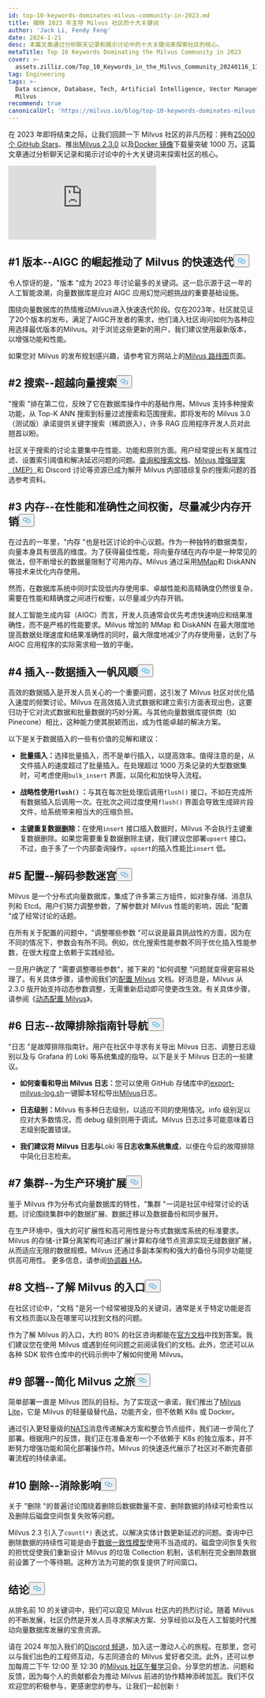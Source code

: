 ```yaml
---
id: top-10-keywords-dominates-milvus-community-in-2023.md
title: 揭晓 2023 年主导 Milvus 社区的十大关键词
author: 'Jack Li, Fendy Feng'
date: 2024-1-21
desc: 本篇文章通过分析聊天记录和揭示讨论中的十大关键词来探索社区的核心。
metaTitle: Top 10 Keywords Dominating the Milvus Community in 2023
cover: >-
  assets.zilliz.com/Top_10_Keywords_in_the_Milvus_Community_20240116_111204_1_f65b17a8ea.png
tag: Engineering
tags: >-
  Data science, Database, Tech, Artificial Intelligence, Vector Management,
  Milvus
recommend: true
canonicalUrl: 'https://milvus.io/blog/top-10-keywords-dominates-milvus-community-in-2023.md'
---
```

<p>在 2023 年即将结束之际，让我们回顾一下 Milvus 社区的非凡历程：拥有<a href="https://github.com/milvus-io/milvus">25000 个 GitHub Stars</a>、推出<a href="https://milvus.io/blog/unveiling-milvus-2-3-milestone-release-offering-support-for-gpu-arm64-cdc-and-other-features.md">Milvus 2.3.0</a> 以及<a href="https://hub.docker.com/r/milvusdb/milvus">Docker 镜像</a>下载量突破 1000 万。这篇文章通过分析聊天记录和揭示讨论中的十大关键词来探索社区的核心。</p>
<iframe class="video-player" src="https://www.youtube.com/embed/o5uMdNLioQ0?list=PLPg7_faNDlT5Fb8WN8r1PzzQTNzdechnS" title="Mastering Milvus: Turbocharge Your Vector Database with Optimization Secrets!" frameborder="0" allow="accelerometer; autoplay; clipboard-write; encrypted-media; gyroscope; picture-in-picture; web-share" allowfullscreen></iframe>
<h2 id="1-Version--The-rise-of-AIGC-drives-rapid-Milvus-iteration" class="common-anchor-header">#1 版本--AIGC 的崛起推动了 Milvus 的快速迭代<button data-href="#1-Version--The-rise-of-AIGC-drives-rapid-Milvus-iteration" class="anchor-icon" translate="no">
      <svg translate="no"
        aria-hidden="true"
        focusable="false"
        height="20"
        version="1.1"
        viewBox="0 0 16 16"
        width="16"
      >
        <path
          fill="#0092E4"
          fill-rule="evenodd"
          d="M4 9h1v1H4c-1.5 0-3-1.69-3-3.5S2.55 3 4 3h4c1.45 0 3 1.69 3 3.5 0 1.41-.91 2.72-2 3.25V8.59c.58-.45 1-1.27 1-2.09C10 5.22 8.98 4 8 4H4c-.98 0-2 1.22-2 2.5S3 9 4 9zm9-3h-1v1h1c1 0 2 1.22 2 2.5S13.98 12 13 12H9c-.98 0-2-1.22-2-2.5 0-.83.42-1.64 1-2.09V6.25c-1.09.53-2 1.84-2 3.25C6 11.31 7.55 13 9 13h4c1.45 0 3-1.69 3-3.5S14.5 6 13 6z"
        ></path>
      </svg>
    </button></h2><p>令人惊讶的是，"版本 "成为 2023 年讨论最多的关键词。这一启示源于这一年的人工智能浪潮，向量数据库是应对 AIGC 应用幻觉问题挑战的重要基础设施。</p>
<p>围绕向量数据库的热情推动Milvus进入快速迭代阶段。仅在2023年，社区就见证了20个版本的发布，满足了AIGC开发者的需求，他们涌入社区询问如何为各种应用选择最优版本的Milvus。对于浏览这些更新的用户，我们建议使用最新版本，以增强功能和性能。</p>
<p>如果您对 Milvus 的发布规划感兴趣，请参考官方网站上的<a href="https://wiki.lfaidata.foundation/display/MIL/Milvus+Long+Term+Roadmap+and+Time+schedule">Milvus 路线图</a>页面。</p>
<h2 id="2-Search--beyond-Vector-Search" class="common-anchor-header">#2 搜索--超越向量搜索<button data-href="#2-Search--beyond-Vector-Search" class="anchor-icon" translate="no">
      <svg translate="no"
        aria-hidden="true"
        focusable="false"
        height="20"
        version="1.1"
        viewBox="0 0 16 16"
        width="16"
      >
        <path
          fill="#0092E4"
          fill-rule="evenodd"
          d="M4 9h1v1H4c-1.5 0-3-1.69-3-3.5S2.55 3 4 3h4c1.45 0 3 1.69 3 3.5 0 1.41-.91 2.72-2 3.25V8.59c.58-.45 1-1.27 1-2.09C10 5.22 8.98 4 8 4H4c-.98 0-2 1.22-2 2.5S3 9 4 9zm9-3h-1v1h1c1 0 2 1.22 2 2.5S13.98 12 13 12H9c-.98 0-2-1.22-2-2.5 0-.83.42-1.64 1-2.09V6.25c-1.09.53-2 1.84-2 3.25C6 11.31 7.55 13 9 13h4c1.45 0 3-1.69 3-3.5S14.5 6 13 6z"
        ></path>
      </svg>
    </button></h2><p>"搜索 "排在第二位，反映了它在数据库操作中的基础作用。Milvus 支持多种搜索功能，从 Top-K ANN 搜索到标量过滤搜索和范围搜索。即将发布的 Milvus 3.0（测试版）承诺提供关键字搜索（稀疏嵌入），许多 RAG 应用程序开发人员对此翘首以盼。</p>
<p>社区关于搜索的讨论主要集中在性能、功能和原则方面。用户经常提出有关属性过滤、设置索引阈值和解决延迟问题的问题。<a href="https://milvus.io/docs/v2.0.x/search.md">查询和搜索文档</a>、<a href="https://wiki.lfaidata.foundation/pages/viewpage.action?pageId=43287103">Milvus 增强提案（MEP）</a>和 Discord 讨论等资源已成为解开 Milvus 内部错综复杂的搜索问题的首选参考资料。</p>
<h2 id="3-Memory--trade-offs-between-performance-and-accuracy-for-minimized-memory-overhead" class="common-anchor-header">#3 内存--在性能和准确性之间权衡，尽量减少内存开销<button data-href="#3-Memory--trade-offs-between-performance-and-accuracy-for-minimized-memory-overhead" class="anchor-icon" translate="no">
      <svg translate="no"
        aria-hidden="true"
        focusable="false"
        height="20"
        version="1.1"
        viewBox="0 0 16 16"
        width="16"
      >
        <path
          fill="#0092E4"
          fill-rule="evenodd"
          d="M4 9h1v1H4c-1.5 0-3-1.69-3-3.5S2.55 3 4 3h4c1.45 0 3 1.69 3 3.5 0 1.41-.91 2.72-2 3.25V8.59c.58-.45 1-1.27 1-2.09C10 5.22 8.98 4 8 4H4c-.98 0-2 1.22-2 2.5S3 9 4 9zm9-3h-1v1h1c1 0 2 1.22 2 2.5S13.98 12 13 12H9c-.98 0-2-1.22-2-2.5 0-.83.42-1.64 1-2.09V6.25c-1.09.53-2 1.84-2 3.25C6 11.31 7.55 13 9 13h4c1.45 0 3-1.69 3-3.5S14.5 6 13 6z"
        ></path>
      </svg>
    </button></h2><p>在过去的一年里，"内存 "也是社区讨论的中心议题。作为一种独特的数据类型，向量本身具有很高的维度。为了获得最佳性能，将向量存储在内存中是一种常见的做法，但不断增长的数据量限制了可用内存。Milvus 通过采用<a href="https://zilliz.com/blog/milvus-introduced-mmap-for-redefined-data-management-increased-storage-capability">MMap</a>和 DiskANN 等技术来优化内存使用。</p>
<p>然而，在数据库系统中同时实现低内存使用率、卓越性能和高精确度仍然很复杂，需要在性能和精确度之间进行权衡，以尽量减少内存开销。</p>
<p>就人工智能生成内容（AIGC）而言，开发人员通常会优先考虑快速响应和结果准确性，而不是严格的性能要求。Milvus 增加的 MMap 和 DiskANN 在最大限度地提高数据处理速度和结果准确性的同时，最大限度地减少了内存使用量，达到了与 AIGC 应用程序的实际需求相一致的平衡。</p>
<h2 id="4-Insert--smooth-sailing-through-data-insertion" class="common-anchor-header">#4 插入--数据插入一帆风顺<button data-href="#4-Insert--smooth-sailing-through-data-insertion" class="anchor-icon" translate="no">
      <svg translate="no"
        aria-hidden="true"
        focusable="false"
        height="20"
        version="1.1"
        viewBox="0 0 16 16"
        width="16"
      >
        <path
          fill="#0092E4"
          fill-rule="evenodd"
          d="M4 9h1v1H4c-1.5 0-3-1.69-3-3.5S2.55 3 4 3h4c1.45 0 3 1.69 3 3.5 0 1.41-.91 2.72-2 3.25V8.59c.58-.45 1-1.27 1-2.09C10 5.22 8.98 4 8 4H4c-.98 0-2 1.22-2 2.5S3 9 4 9zm9-3h-1v1h1c1 0 2 1.22 2 2.5S13.98 12 13 12H9c-.98 0-2-1.22-2-2.5 0-.83.42-1.64 1-2.09V6.25c-1.09.53-2 1.84-2 3.25C6 11.31 7.55 13 9 13h4c1.45 0 3-1.69 3-3.5S14.5 6 13 6z"
        ></path>
      </svg>
    </button></h2><p>高效的数据插入是开发人员关心的一个重要问题，这引发了 Milvus 社区对优化插入速度的频繁讨论。Milvus 在高效插入流式数据和建立索引方面表现出色，这要归功于它对流式数据和批量数据的巧妙分离。与其他向量数据库提供商（如 Pinecone）相比，这种能力使其脱颖而出，成为性能卓越的解决方案。</p>
<p>以下是关于数据插入的一些有价值的见解和建议：</p>
<ul>
<li><p><strong>批量插入：</strong>选择批量插入，而不是单行插入，以提高效率。值得注意的是，从文件插入的速度超过了批量插入。在处理超过 1000 万条记录的大型数据集时，可考虑使用<code translate="no">bulk_insert</code> 界面，以简化和加快导入流程。</p></li>
<li><p><strong>战略性使用<code translate="no">flush()</code> ：</strong>与其在每次批处理后调用<code translate="no">flush()</code> 接口，不如在完成所有数据插入后调用一次。在批次之间过度使用<code translate="no">flush()</code> 界面会导致生成碎片段文件，给系统带来相当大的压缩负担。</p></li>
<li><p><strong>主键重复数据删除：</strong>在使用<code translate="no">insert</code> 接口插入数据时，Milvus 不会执行主键重复数据删除。如果您需要重复数据删除主键，我们建议您部署<code translate="no">upsert</code> 接口。不过，由于多了一个内部查询操作，<code translate="no">upsert</code>的插入性能比<code translate="no">insert</code> 低。</p></li>
</ul>
<h2 id="5-Configuration--decoding-the-parameter-maze" class="common-anchor-header">#5 配置--解码参数迷宫<button data-href="#5-Configuration--decoding-the-parameter-maze" class="anchor-icon" translate="no">
      <svg translate="no"
        aria-hidden="true"
        focusable="false"
        height="20"
        version="1.1"
        viewBox="0 0 16 16"
        width="16"
      >
        <path
          fill="#0092E4"
          fill-rule="evenodd"
          d="M4 9h1v1H4c-1.5 0-3-1.69-3-3.5S2.55 3 4 3h4c1.45 0 3 1.69 3 3.5 0 1.41-.91 2.72-2 3.25V8.59c.58-.45 1-1.27 1-2.09C10 5.22 8.98 4 8 4H4c-.98 0-2 1.22-2 2.5S3 9 4 9zm9-3h-1v1h1c1 0 2 1.22 2 2.5S13.98 12 13 12H9c-.98 0-2-1.22-2-2.5 0-.83.42-1.64 1-2.09V6.25c-1.09.53-2 1.84-2 3.25C6 11.31 7.55 13 9 13h4c1.45 0 3-1.69 3-3.5S14.5 6 13 6z"
        ></path>
      </svg>
    </button></h2><p>Milvus 是一个分布式向量数据库，集成了许多第三方组件，如对象存储、消息队列和 Etcd。用户们努力调整参数，了解参数对 Milvus 性能的影响，因此 "配置 "成了经常讨论的话题。</p>
<p>在所有关于配置的问题中，"调整哪些参数 "可以说是最具挑战性的方面，因为在不同的情况下，参数会有所不同。例如，优化搜索性能参数不同于优化插入性能参数，在很大程度上依赖于实践经验。</p>
<p>一旦用户确定了 "需要调整哪些参数"，接下来的 "如何调整 "问题就变得更容易处理了。有关具体步骤，请参阅我们的<a href="https://milvus.io/docs/configure-helm.md">配置 Milvus</a> 文档。好消息是，Milvus 从 2.3.0 版开始支持动态参数调整，无需重新启动即可使更改生效。有关具体步骤，请参阅《<a href="https://milvus.io/docs/dynamic_config.md">动态配置 Milvus</a>》。</p>
<h2 id="6-Logs--navigating-the-troubleshooting-compass" class="common-anchor-header">#6 日志--故障排除指南针导航<button data-href="#6-Logs--navigating-the-troubleshooting-compass" class="anchor-icon" translate="no">
      <svg translate="no"
        aria-hidden="true"
        focusable="false"
        height="20"
        version="1.1"
        viewBox="0 0 16 16"
        width="16"
      >
        <path
          fill="#0092E4"
          fill-rule="evenodd"
          d="M4 9h1v1H4c-1.5 0-3-1.69-3-3.5S2.55 3 4 3h4c1.45 0 3 1.69 3 3.5 0 1.41-.91 2.72-2 3.25V8.59c.58-.45 1-1.27 1-2.09C10 5.22 8.98 4 8 4H4c-.98 0-2 1.22-2 2.5S3 9 4 9zm9-3h-1v1h1c1 0 2 1.22 2 2.5S13.98 12 13 12H9c-.98 0-2-1.22-2-2.5 0-.83.42-1.64 1-2.09V6.25c-1.09.53-2 1.84-2 3.25C6 11.31 7.55 13 9 13h4c1.45 0 3-1.69 3-3.5S14.5 6 13 6z"
        ></path>
      </svg>
    </button></h2><p>"日志 "是故障排除指南针。用户在社区中寻求有关导出 Milvus 日志、调整日志级别以及与 Grafana 的 Loki 等系统集成的指导。以下是关于 Milvus 日志的一些建议。</p>
<ul>
<li><p><strong>如何查看和导出 Milvus 日志：</strong>您可以使用 GitHub 存储库中的<a href="https://github.com/milvus-io/milvus/tree/master/deployments/export-log">export-milvus-log.sh</a>一键脚本轻松导出<a href="https://github.com/milvus-io/milvus/tree/master/deployments/export-log">Milvus</a>日志。</p></li>
<li><p><strong>日志级别：</strong>Milvus 有多种日志级别，以适应不同的使用情况。info 级别足以应对大多数情况，而 debug 级别则用于调试。Milvus 日志过多可能意味着日志级别配置错误。</p></li>
<li><p><strong>我们建议将 Milvus 日志与</strong>Loki 等<strong>日志收集系统集成</strong>，以便在今后的故障排除中简化日志检索。</p></li>
</ul>
<h2 id="7-Cluster--scaling-for-production-environments" class="common-anchor-header">#7 集群--为生产环境扩展<button data-href="#7-Cluster--scaling-for-production-environments" class="anchor-icon" translate="no">
      <svg translate="no"
        aria-hidden="true"
        focusable="false"
        height="20"
        version="1.1"
        viewBox="0 0 16 16"
        width="16"
      >
        <path
          fill="#0092E4"
          fill-rule="evenodd"
          d="M4 9h1v1H4c-1.5 0-3-1.69-3-3.5S2.55 3 4 3h4c1.45 0 3 1.69 3 3.5 0 1.41-.91 2.72-2 3.25V8.59c.58-.45 1-1.27 1-2.09C10 5.22 8.98 4 8 4H4c-.98 0-2 1.22-2 2.5S3 9 4 9zm9-3h-1v1h1c1 0 2 1.22 2 2.5S13.98 12 13 12H9c-.98 0-2-1.22-2-2.5 0-.83.42-1.64 1-2.09V6.25c-1.09.53-2 1.84-2 3.25C6 11.31 7.55 13 9 13h4c1.45 0 3-1.69 3-3.5S14.5 6 13 6z"
        ></path>
      </svg>
    </button></h2><p>鉴于 Milvus 作为分布式向量数据库的特性，"集群 "一词是社区中经常讨论的话题。讨论围绕集群中的数据扩展、数据迁移以及数据备份和同步展开。</p>
<p>在生产环境中，强大的可扩展性和高可用性是分布式数据库系统的标准要求。Milvus 的存储-计算分离架构可通过扩展计算和存储节点资源实现无缝数据扩展，从而适应无限的数据规模。Milvus 还通过多副本架构和强大的备份与同步功能提供高可用性。  更多信息，请参阅<a href="https://milvus.io/docs/coordinator_ha.md#Coordinator-HA">协调器 HA</a>。</p>
<h2 id="8-Documentation--the-gateway-to-understanding-Milvus" class="common-anchor-header">#8 文档--了解 Milvus 的入口<button data-href="#8-Documentation--the-gateway-to-understanding-Milvus" class="anchor-icon" translate="no">
      <svg translate="no"
        aria-hidden="true"
        focusable="false"
        height="20"
        version="1.1"
        viewBox="0 0 16 16"
        width="16"
      >
        <path
          fill="#0092E4"
          fill-rule="evenodd"
          d="M4 9h1v1H4c-1.5 0-3-1.69-3-3.5S2.55 3 4 3h4c1.45 0 3 1.69 3 3.5 0 1.41-.91 2.72-2 3.25V8.59c.58-.45 1-1.27 1-2.09C10 5.22 8.98 4 8 4H4c-.98 0-2 1.22-2 2.5S3 9 4 9zm9-3h-1v1h1c1 0 2 1.22 2 2.5S13.98 12 13 12H9c-.98 0-2-1.22-2-2.5 0-.83.42-1.64 1-2.09V6.25c-1.09.53-2 1.84-2 3.25C6 11.31 7.55 13 9 13h4c1.45 0 3-1.69 3-3.5S14.5 6 13 6z"
        ></path>
      </svg>
    </button></h2><p>在社区讨论中，"文档 "是另一个经常被提及的关键词，通常是关于特定功能是否有文档页面以及在哪里可以找到文档的问题。</p>
<p>作为了解 Milvus 的入口，大约 80% 的社区咨询都能在<a href="https://milvus.io/docs">官方文档</a>中找到答案。我们建议您在使用 Milvus 或遇到任何问题之前阅读我们的文档。此外，您还可以从各种 SDK 软件仓库中的代码示例中了解如何使用 Milvus。</p>
<h2 id="9-Deployment--simplifying-the-Milvus-journey" class="common-anchor-header">#9 部署--简化 Milvus 之旅<button data-href="#9-Deployment--simplifying-the-Milvus-journey" class="anchor-icon" translate="no">
      <svg translate="no"
        aria-hidden="true"
        focusable="false"
        height="20"
        version="1.1"
        viewBox="0 0 16 16"
        width="16"
      >
        <path
          fill="#0092E4"
          fill-rule="evenodd"
          d="M4 9h1v1H4c-1.5 0-3-1.69-3-3.5S2.55 3 4 3h4c1.45 0 3 1.69 3 3.5 0 1.41-.91 2.72-2 3.25V8.59c.58-.45 1-1.27 1-2.09C10 5.22 8.98 4 8 4H4c-.98 0-2 1.22-2 2.5S3 9 4 9zm9-3h-1v1h1c1 0 2 1.22 2 2.5S13.98 12 13 12H9c-.98 0-2-1.22-2-2.5 0-.83.42-1.64 1-2.09V6.25c-1.09.53-2 1.84-2 3.25C6 11.31 7.55 13 9 13h4c1.45 0 3-1.69 3-3.5S14.5 6 13 6z"
        ></path>
      </svg>
    </button></h2><p>简单部署一直是 Milvus 团队的目标。为了实现这一承诺，我们推出了<a href="https://milvus.io/docs/milvus_lite.md#Get-Started-with-Milvus-Lite">Milvus Lite</a>，它是 Milvus 的轻量级替代品，功能齐全，但不依赖 K8s 或 Docker。</p>
<p>通过引入更轻量级的<a href="https://zilliz.com/blog/optimizing-data-communication-milvus-embraces-nats-messaging">NATS</a>消息传递解决方案和整合节点组件，我们进一步简化了部署。根据用户的反馈，我们正在准备发布一个不依赖于 K8s 的独立版本，并不断努力增强功能和简化部署操作符。Milvus 的快速迭代展示了社区对不断完善部署流程的持续承诺。</p>
<h2 id="10-Deletion--unraveling-the-impact" class="common-anchor-header">#10 删除--消除影响<button data-href="#10-Deletion--unraveling-the-impact" class="anchor-icon" translate="no">
      <svg translate="no"
        aria-hidden="true"
        focusable="false"
        height="20"
        version="1.1"
        viewBox="0 0 16 16"
        width="16"
      >
        <path
          fill="#0092E4"
          fill-rule="evenodd"
          d="M4 9h1v1H4c-1.5 0-3-1.69-3-3.5S2.55 3 4 3h4c1.45 0 3 1.69 3 3.5 0 1.41-.91 2.72-2 3.25V8.59c.58-.45 1-1.27 1-2.09C10 5.22 8.98 4 8 4H4c-.98 0-2 1.22-2 2.5S3 9 4 9zm9-3h-1v1h1c1 0 2 1.22 2 2.5S13.98 12 13 12H9c-.98 0-2-1.22-2-2.5 0-.83.42-1.64 1-2.09V6.25c-1.09.53-2 1.84-2 3.25C6 11.31 7.55 13 9 13h4c1.45 0 3-1.69 3-3.5S14.5 6 13 6z"
        ></path>
      </svg>
    </button></h2><p>关于 "删除 "的普遍讨论围绕着删除后数据数量不变、删除数据的持续可检索性以及删除后磁盘空间恢复失败等问题。</p>
<p>Milvus 2.3 引入了<code translate="no">count(*)</code> 表达式，以解决实体计数更新延迟的问题。查询中已删除数据的持续性可能是由于<a href="https://zilliz.com/blog/understand-consistency-models-for-vector-databases">数据一致性模型</a>使用不当造成的。磁盘空间恢复失败的担忧促使我们重新设计 Milvus 的垃圾 Collection 机制，该机制在完全删除数据前设置了一个等待期。这种方法为可能的恢复提供了时间窗口。</p>
<h2 id="Conclusion" class="common-anchor-header">结论<button data-href="#Conclusion" class="anchor-icon" translate="no">
      <svg translate="no"
        aria-hidden="true"
        focusable="false"
        height="20"
        version="1.1"
        viewBox="0 0 16 16"
        width="16"
      >
        <path
          fill="#0092E4"
          fill-rule="evenodd"
          d="M4 9h1v1H4c-1.5 0-3-1.69-3-3.5S2.55 3 4 3h4c1.45 0 3 1.69 3 3.5 0 1.41-.91 2.72-2 3.25V8.59c.58-.45 1-1.27 1-2.09C10 5.22 8.98 4 8 4H4c-.98 0-2 1.22-2 2.5S3 9 4 9zm9-3h-1v1h1c1 0 2 1.22 2 2.5S13.98 12 13 12H9c-.98 0-2-1.22-2-2.5 0-.83.42-1.64 1-2.09V6.25c-1.09.53-2 1.84-2 3.25C6 11.31 7.55 13 9 13h4c1.45 0 3-1.69 3-3.5S14.5 6 13 6z"
        ></path>
      </svg>
    </button></h2><p>从排名前 10 的关键词中，我们可以窥见 Milvus 社区内的热烈讨论。随着 Milvus 的不断发展，社区仍然是开发人员寻求解决方案、分享经验以及在人工智能时代推动向量数据库发展的宝贵资源。</p>
<p>请在 2024 年加入我们的<a href="https://discord.com/invite/8uyFbECzPX">Discord 频道</a>，加入这一激动人心的旅程。在那里，您可以与我们出色的工程师互动，与志同道合的 Milvus 爱好者交流。此外，还可以参加每周二下午 12:00 至 12:30 的<a href="https://discord.com/invite/RjNbk8RR4f">Milvus 社区午餐学习</a>会。分享您的想法、问题和反馈，因为每个人的贡献都会为推动 Milvus 前进的协作精神添砖加瓦。我们不仅欢迎您的积极参与，更感谢您的参与。让我们一起创新！</p>
